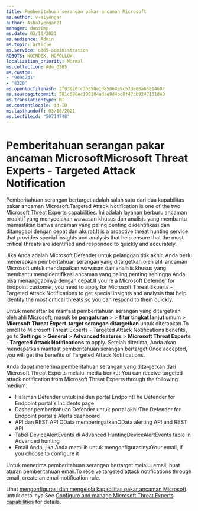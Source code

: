 ```yaml
---
title: Pemberitahuan serangan pakar ancaman Microsoft
ms.author: v-aiyengar
author: AshaIyengar21
manager: dansimp
ms.date: 03/10/2021
ms.audience: Admin
ms.topic: article
ms.service: o365-administration
ROBOTS: NOINDEX, NOFOLLOW
localization_priority: Normal
ms.collection: Adm_O365
ms.custom:
- "9004241"
- "8320"
ms.openlocfilehash: 2f93020fc3b350e1d85064e9c57de80a65814687
ms.sourcegitcommit: 581c696ec108184adae9d4bc8f47cb9247131de8
ms.translationtype: MT
ms.contentlocale: id-ID
ms.lasthandoff: 03/10/2021
ms.locfileid: "50714748"
---
```

# <a name="microsoft-threat-experts---targeted-attack-notification"></a><span data-ttu-id="bf27b-102">Pemberitahuan serangan pakar ancaman Microsoft</span><span class="sxs-lookup"><span data-stu-id="bf27b-102">Microsoft Threat Experts - Targeted Attack Notification</span></span>

<span data-ttu-id="bf27b-103">Pemberitahuan serangan bertarget adalah salah satu dari dua kapabilitas pakar ancaman Microsoft.</span><span class="sxs-lookup"><span data-stu-id="bf27b-103">Targeted Attack Notification is one of the two Microsoft Threat Experts capabilities.</span></span> <span data-ttu-id="bf27b-104">Ini adalah layanan berburu ancaman proaktif yang menyediakan wawasan khusus dan analisis yang membantu memastikan bahwa ancaman yang paling penting diidentifikasi dan ditanggapi dengan cepat dan akurat.</span><span class="sxs-lookup"><span data-stu-id="bf27b-104">It is a proactive threat hunting service that provides special insights and analysis that help ensure that the most critical threats are identified and responded to quickly and accurately.</span></span>

<span data-ttu-id="bf27b-105">Jika Anda adalah Microsoft Defender untuk pelanggan titik akhir, Anda perlu menerapkan pemberitahuan serangan yang ditargetkan oleh ahli ancaman Microsoft untuk mendapatkan wawasan dan analisis khusus yang membantu mengidentifikasi ancaman yang paling penting sehingga Anda bisa menanggapinya dengan cepat.</span><span class="sxs-lookup"><span data-stu-id="bf27b-105">If you're a Microsoft Defender for Endpoint customer, you need to apply for Microsoft Threat Experts - Targeted Attack Notifications to get special insights and analysis that help identify the most critical threats so you can respond to them quickly.</span></span>

<span data-ttu-id="bf27b-106">Untuk mendaftar ke manfaat pemberitahuan serangan yang ditargetkan oleh ahli Microsoft, masuk ke **pengaturan**  >    >  **fitur tingkat lanjut** umum  >  **Microsoft Threat Expert-target serangan ditargetkan** untuk diterapkan.</span><span class="sxs-lookup"><span data-stu-id="bf27b-106">To enroll to Microsoft Threat Experts - Targeted Attack Notifications benefits, go to **Settings** > **General** > **Advanced features** > **Microsoft Threat Experts - Targeted Attack Notifications** to apply.</span></span> <span data-ttu-id="bf27b-107">Setelah diterima, Anda akan mendapatkan manfaat pemberitahuan serangan bertarget.</span><span class="sxs-lookup"><span data-stu-id="bf27b-107">Once accepted, you will get the benefits of Targeted Attack Notifications.</span></span>

<span data-ttu-id="bf27b-108">Anda dapat menerima pemberitahuan serangan yang ditargetkan dari Microsoft Threat Experts melalui media berikut:</span><span class="sxs-lookup"><span data-stu-id="bf27b-108">You can receive targeted attack notification from Microsoft Threat Experts through the following medium:</span></span>

- <span data-ttu-id="bf27b-109">Halaman Defender untuk insiden portal Endpoint</span><span class="sxs-lookup"><span data-stu-id="bf27b-109">The Defender for Endpoint portal's Incidents page</span></span>
- <span data-ttu-id="bf27b-110">Dasbor pemberitahuan Defender untuk portal akhir</span><span class="sxs-lookup"><span data-stu-id="bf27b-110">The Defender for Endpoint portal's Alerts dashboard</span></span>
- <span data-ttu-id="bf27b-111">API dan REST API OData memperingatkan</span><span class="sxs-lookup"><span data-stu-id="bf27b-111">OData alerting API and REST API</span></span>
- <span data-ttu-id="bf27b-112">Tabel DeviceAlertEvents di Advanced Hunting</span><span class="sxs-lookup"><span data-stu-id="bf27b-112">DeviceAlertEvents table in Advanced hunting</span></span>
- <span data-ttu-id="bf27b-113">Email Anda, jika Anda memilih untuk mengonfigurasinya</span><span class="sxs-lookup"><span data-stu-id="bf27b-113">Your email, if you choose to configure it</span></span>

<span data-ttu-id="bf27b-114">Untuk menerima pemberitahuan serangan bertarget melalui email, buat aturan pemberitahuan email.</span><span class="sxs-lookup"><span data-stu-id="bf27b-114">To receive targeted attack notifications through email, create an email notification rule.</span></span> 

<span data-ttu-id="bf27b-115">Lihat [mengonfigurasi dan mengelola kapabilitas pakar ancaman Microsoft](https://docs.microsoft.com/windows/security/threat-protection/microsoft-defender-atp/configure-microsoft-threat-experts) untuk detailnya.</span><span class="sxs-lookup"><span data-stu-id="bf27b-115">See [Configure and manage Microsoft Threat Experts capabilities](https://docs.microsoft.com/windows/security/threat-protection/microsoft-defender-atp/configure-microsoft-threat-experts) for details.</span></span>
